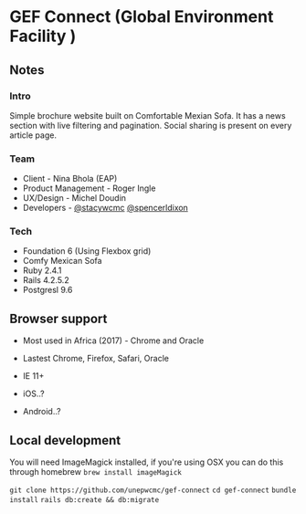 # GEF Connect (Global Environment Facility )

## Notes

### Intro

Simple brochure website built on Comfortable Mexian Sofa. It has a news section with live filtering and pagination. Social sharing is present on every article page.

### Team

- Client - Nina Bhola (EAP)
- Product Management - Roger Ingle
- UX/Design - Michel Doudin
- Developers - [@stacywcmc](http://github.com/stacywcmc) [@spencerldixon](http://github.com/spencerldixon)

### Tech

- Foundation 6 (Using Flexbox grid)
- Comfy Mexican Sofa
- Ruby 2.4.1
- Rails 4.2.5.2
- Postgresl 9.6

## Browser support

- Most used in Africa (2017) - Chrome and Oracle

- Lastest Chrome, Firefox, Safari, Oracle
- IE 11+
- iOS..?
- Android..?

## Local development

You will need ImageMagick installed, if you're using OSX you can do this through homebrew `brew install imageMagick`

`git clone https://github.com/unepwcmc/gef-connect`
`cd gef-connect`
`bundle install`
`rails db:create && db:migrate`
